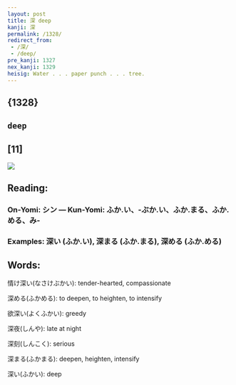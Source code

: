 ```yaml
---
layout: post
title: 深 deep
kanji: 深
permalink: /1328/
redirect_from:
 - /深/
 - /deep/
pre_kanji: 1327
nex_kanji: 1329
heisig: Water . . . paper punch . . . tree.
---
```


## {1328}

## `deep`

## [11]

<div class="stroke"><img src="E6B7B1.png" /></div>

## Reading:

### On-Yomi: シン &mdash; Kun-Yomi: ふか.い、-ぶか.い、ふか.まる、ふか.める、み-

### Examples: 深い (ふか.い), 深まる (ふか.まる), 深める (ふか.める)

## Words:

情け深い(なさけぶかい): tender-hearted, compassionate

深める(ふかめる): to deepen, to heighten, to intensify

欲深い(よくふかい): greedy

深夜(しんや): late at night

深刻(しんこく): serious

深まる(ふかまる): deepen, heighten, intensify

深い(ふかい): deep
